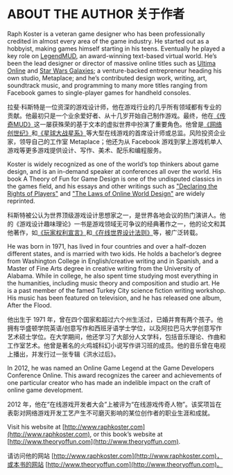 # ABOUT THE AUTHOR 关于作者

Raph Koster is a veteran game designer who has been professionally credited in almost every area of the game industry. He started out as a hobbyist, making games himself starting in his teens. Eventually he played a key role on [LegendMUD](https://www.legendmud.org/index.php/Welcome_to_Legend), an award-winning text-based virtual world. He’s been the lead designer or director of massive online titles such as [Ultima Online](https://en.wikipedia.org/wiki/Ultima_Online) and [Star Wars Galaxies](https://en.wikipedia.org/wiki/Star_Wars_Galaxies); a venture-backed entrepreneur heading his own studio, Metaplace; and he’s contributed design work, writing, art, soundtrack music, and programming to many more titles ranging from Facebook games to single-player games for handheld consoles.

拉斐·科斯特是一位资深的游戏设计师，他在游戏行业的几乎所有领域都有专业的贡献。他最初只是一个业余爱好者、从十几岁开始自己制作游戏。最终，他在[《传奇MUD》](https://www.legendmud.org/index.php/Welcome_to_Legend)这一屡获殊荣的基于文本的虚拟世界中扮演了重要角色。他曾是[《网络创世纪》](https://en.wikipedia.org/wiki/Ultima_Online)和[《星球大战星系》](https://en.wikipedia.org/wiki/Star_Wars_Galaxies)等大型在线游戏的首席设计师或总监。风险投资企业家，领导自己的工作室 Metaplace；他还为从 Facebook 游戏到掌上游戏机单人游戏等更多游戏提供设计、写作、美术、配乐和编程服务。

Koster is widely recognized as one of the world’s top thinkers about game design, and is an in-demand speaker at conferences all over the world. His book A Theory of Fun for Game Design is one of the undisputed classics in the games field, and his essays and other writings such as ["Declaring the Rights of Players"](https://www.raphkoster.com/games/essays/declaring-the-rights-of-players/) and ["The Laws of Online World Design"](https://www.raphkoster.com/games/laws-of-online-world-design/) are widely reprinted.

科斯特被公认为世界顶级游戏设计思想家之一，是世界各地会议的热门演讲人。他的《游戏设计趣味理论》一书是游戏领域无可争议的经典著作之一，他的论文和其他著作，如[《玩家权利宣言》](https://www.raphkoster.com/games/essays/declaring-the-rights-of-players/)和[《在线世界设计法则》](https://www.raphkoster.com/games/laws-of-online-world-design/)等，被广泛转载。

He was born in 1971, has lived in four countries and over a half-dozen different states, and is married with two kids. He holds a bachelor’s degree from Washington College in English/creative writing and in Spanish, and a Master of Fine Arts degree in creative writing from the University of Alabama. While in college, he also spent time studying most everything in the humanities, including music theory and composition and studio art. He is a past member of the famed Turkey City science fiction writing workshop. His music has been featured on television, and he has released one album, After the Flood.

他出生于 1971 年，曾在四个国家和超过六个州生活过，已婚并育有两个孩子。他拥有华盛顿学院英语/创意写作和西班牙语学士学位，以及阿拉巴马大学创意写作艺术硕士学位。在大学期间，他还学习了大部分人文学科，包括音乐理论、作曲和工作室艺术。他曾是著名的火鸡城科幻小说写作讲习班的成员。他的音乐曾在电视上播出，并发行过一张专辑《洪水过后》。

In 2012, he was named an Online Game Legend at the Game Developers Conference Online. This award recognizes the career and achievements of one particular creator who has made an indelible impact on the craft of online game development.

2012 年，他在“在线游戏开发者大会”上被评为“在线游戏传奇人物”。该奖项旨在表彰对网络游戏开发工艺产生不可磨灭影响的某位创作者的职业生涯和成就。

Visit his website at [http://www.raphkoster.com](http://www.raphkoster.com), or this book’s website at [http://www.theoryoffun.com](http://www.theoryoffun.com).

请访问他的网站 [http://www.raphkoster.com](http://www.raphkoster.com)，或本书的网站 [http://www.theoryoffun.com](http://www.theoryoffun.com)。